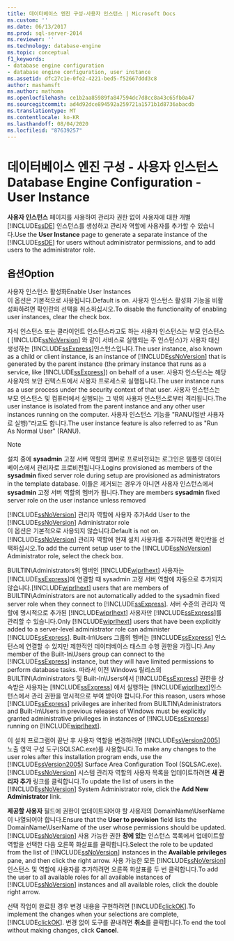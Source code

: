 ```yaml
---
title: 데이터베이스 엔진 구성-사용자 인스턴스 | Microsoft Docs
ms.custom: ''
ms.date: 06/13/2017
ms.prod: sql-server-2014
ms.reviewer: ''
ms.technology: database-engine
ms.topic: conceptual
f1_keywords:
- database engine configuration
- database engine configuration, user instance
ms.assetid: dfc27c1e-0fe2-4221-bed5-f52667ddd3c8
author: mashamsft
ms.author: mathoma
ms.openlocfilehash: ce1b2aa85989fa847594dc7d8cc8a43c65fb0a47
ms.sourcegitcommit: ad4d92dce894592a259721a1571b1d8736abacdb
ms.translationtype: MT
ms.contentlocale: ko-KR
ms.lasthandoff: 08/04/2020
ms.locfileid: "87639257"
---
```

# <a name="database-engine-configuration---user-instance"></a><span data-ttu-id="d3b96-102">데이터베이스 엔진 구성 - 사용자 인스턴스</span><span class="sxs-lookup"><span data-stu-id="d3b96-102">Database Engine Configuration - User Instance</span></span>
  <span data-ttu-id="d3b96-103">**사용자 인스턴스** 페이지를 사용하여 관리자 권한 없이 사용자에 대한 개별 [!INCLUDE[ssDE](../../includes/ssde-md.md)] 인스턴스를 생성하고 관리자 역할에 사용자를 추가할 수 있습니다.</span><span class="sxs-lookup"><span data-stu-id="d3b96-103">Use the **User Instance** page to generate a separate instance of the [!INCLUDE[ssDE](../../includes/ssde-md.md)] for users without administrator permissions, and to add users to the administrator role.</span></span>  
  
## <a name="option"></a><span data-ttu-id="d3b96-104">옵션</span><span class="sxs-lookup"><span data-stu-id="d3b96-104">Option</span></span>  
 <span data-ttu-id="d3b96-105">사용자 인스턴스 활성화</span><span class="sxs-lookup"><span data-stu-id="d3b96-105">Enable User Instances</span></span>  
 <span data-ttu-id="d3b96-106">이 옵션은 기본적으로 사용됩니다.</span><span class="sxs-lookup"><span data-stu-id="d3b96-106">Default is on.</span></span> <span data-ttu-id="d3b96-107">사용자 인스턴스 활성화 기능을 비활성화하려면 확인란의 선택을 취소하십시오.</span><span class="sxs-lookup"><span data-stu-id="d3b96-107">To disable the functionality of enabling user instances, clear the check box.</span></span>  
  
 <span data-ttu-id="d3b96-108">자식 인스턴스 또는 클라이언트 인스턴스라고도 하는 사용자 인스턴스는 부모 인스턴스( [!INCLUDE[ssNoVersion](../../includes/ssnoversion-md.md)] 와 같이 서비스로 실행되는 주 인스턴스)가 사용자 대신 생성하는 [!INCLUDE[ssExpress](../../includes/ssexpress-md.md)]인스턴스입니다.</span><span class="sxs-lookup"><span data-stu-id="d3b96-108">The user instance, also known as a child or client instance, is an instance of [!INCLUDE[ssNoVersion](../../includes/ssnoversion-md.md)] that is generated by the parent instance (the primary instance that runs as a service, like [!INCLUDE[ssExpress](../../includes/ssexpress-md.md)]) on behalf of a user.</span></span> <span data-ttu-id="d3b96-109">사용자 인스턴스는 해당 사용자의 보안 컨텍스트에서 사용자 프로세스로 실행됩니다.</span><span class="sxs-lookup"><span data-stu-id="d3b96-109">The user instance runs as a user process under the security context of that user.</span></span> <span data-ttu-id="d3b96-110">사용자 인스턴스는 부모 인스턴스 및 컴퓨터에서 실행되는 그 밖의 사용자 인스턴스로부터 격리됩니다.</span><span class="sxs-lookup"><span data-stu-id="d3b96-110">The user instance is isolated from the parent instance and any other user instances running on the computer.</span></span> <span data-ttu-id="d3b96-111">사용자 인스턴스 기능을 "RANU(일반 사용자로 실행)"라고도 합니다.</span><span class="sxs-lookup"><span data-stu-id="d3b96-111">The user instance feature is also referred to as "Run As Normal User" (RANU).</span></span>  
  
> [!NOTE]  
>  <span data-ttu-id="d3b96-112">설치 중에 **sysadmin** 고정 서버 역할의 멤버로 프로비전되는 로그인은 템플릿 데이터베이스에서 관리자로 프로비전됩니다.</span><span class="sxs-lookup"><span data-stu-id="d3b96-112">Logins provisioned as members of the **sysadmin** fixed server role during setup are provisioned as administrators in the template database.</span></span> <span data-ttu-id="d3b96-113">이들은 제거되는 경우가 아니면 사용자 인스턴스에서 **sysadmin** 고정 서버 역할의 멤버가 됩니다.</span><span class="sxs-lookup"><span data-stu-id="d3b96-113">They are members **sysadmin** fixed server role on the user instance unless removed</span></span>  
  
 <span data-ttu-id="d3b96-114">[!INCLUDE[ssNoVersion](../../includes/ssnoversion-md.md)] 관리자 역할에 사용자 추가</span><span class="sxs-lookup"><span data-stu-id="d3b96-114">Add User to the [!INCLUDE[ssNoVersion](../../includes/ssnoversion-md.md)] Administrator role</span></span>  
 <span data-ttu-id="d3b96-115">이 옵션은 기본적으로 사용되지 않습니다.</span><span class="sxs-lookup"><span data-stu-id="d3b96-115">Default is not on.</span></span> <span data-ttu-id="d3b96-116">[!INCLUDE[ssNoVersion](../../includes/ssnoversion-md.md)] 관리자 역할에 현재 설치 사용자를 추가하려면 확인란을 선택하십시오.</span><span class="sxs-lookup"><span data-stu-id="d3b96-116">To add the current setup user to the [!INCLUDE[ssNoVersion](../../includes/ssnoversion-md.md)] Administrator role, select the check box.</span></span>  
  
 <span data-ttu-id="d3b96-117">BUILTIN\Administrators의 멤버인 [!INCLUDE[wiprlhext](../../includes/wiprlhext-md.md)] 사용자는 [!INCLUDE[ssExpress](../../includes/ssexpress-md.md)]에 연결할 때 sysadmin 고정 서버 역할에 자동으로 추가되지 않습니다.</span><span class="sxs-lookup"><span data-stu-id="d3b96-117">[!INCLUDE[wiprlhext](../../includes/wiprlhext-md.md)] users that are members of BUILTIN\Administrators are not automatically added to the sysadmin fixed server role when they connect to [!INCLUDE[ssExpress](../../includes/ssexpress-md.md)].</span></span> <span data-ttu-id="d3b96-118">서버 수준의 관리자 역할에 명시적으로 추가된 [!INCLUDE[wiprlhext](../../includes/wiprlhext-md.md)] 사용자만 [!INCLUDE[ssExpress](../../includes/ssexpress-md.md)]를 관리할 수 있습니다.</span><span class="sxs-lookup"><span data-stu-id="d3b96-118">Only [!INCLUDE[wiprlhext](../../includes/wiprlhext-md.md)] users that have been explicitly added to a server-level administrator role can administer [!INCLUDE[ssExpress](../../includes/ssexpress-md.md)].</span></span> <span data-ttu-id="d3b96-119">Built-In\Users 그룹의 멤버는 [!INCLUDE[ssExpress](../../includes/ssexpress-md.md)] 인스턴스에 연결할 수 있지만 제한적인 데이터베이스 태스크 수행 권한을 가집니다.</span><span class="sxs-lookup"><span data-stu-id="d3b96-119">Any member of the Built-In\Users group can connect to the [!INCLUDE[ssExpress](../../includes/ssexpress-md.md)] instance, but they will have limited permissions to perform database tasks.</span></span> <span data-ttu-id="d3b96-120">따라서 이전 Windows 릴리스의 BUILTIN\Administrators 및 Built-In\Users에서 [!INCLUDE[ssExpress](../../includes/ssexpress-md.md)] 권한을 상속받은 사용자는 [!INCLUDE[ssExpress](../../includes/ssexpress-md.md)] 에서 실행하는 [!INCLUDE[wiprlhext](../../includes/wiprlhext-md.md)]인스턴스에서 관리 권한을 명시적으로 부여 받아야 합니다.</span><span class="sxs-lookup"><span data-stu-id="d3b96-120">For this reason, users whose [!INCLUDE[ssExpress](../../includes/ssexpress-md.md)] privileges are inherited from BUILTIN\Administrators and Built-In\Users in previous releases of Windows must be explicitly granted administrative privileges in instances of [!INCLUDE[ssExpress](../../includes/ssexpress-md.md)] running on [!INCLUDE[wiprlhext](../../includes/wiprlhext-md.md)].</span></span>  
  
 <span data-ttu-id="d3b96-121">이 설치 프로그램이 끝난 후 사용자 역할을 변경하려면 [!INCLUDE[ssVersion2005](../../includes/ssversion2005-md.md)] 노출 영역 구성 도구(SQLSAC.exe)를 사용합니다.</span><span class="sxs-lookup"><span data-stu-id="d3b96-121">To make any changes to the user roles after this installation program ends, use the [!INCLUDE[ssVersion2005](../../includes/ssversion2005-md.md)] Surface Area Configuration Tool (SQLSAC.exe).</span></span> <span data-ttu-id="d3b96-122">[!INCLUDE[ssNoVersion](../../includes/ssnoversion-md.md)] 시스템 관리자 역할의 사용자 목록을 업데이트하려면 **새 관리자 추가** 링크를 클릭합니다.</span><span class="sxs-lookup"><span data-stu-id="d3b96-122">To update the list of users in the [!INCLUDE[ssNoVersion](../../includes/ssnoversion-md.md)] System Administrator role, click the **Add New Administrator** link.</span></span>  
  
 <span data-ttu-id="d3b96-123">**제공할 사용자** 필드에 권한이 업데이트되어야 할 사용자의 DomainName\UserName이 나열되어야 합니다.</span><span class="sxs-lookup"><span data-stu-id="d3b96-123">Ensure that the **User to provision** field lists the DomainName\UserName of the user whose permissions should be updated.</span></span> <span data-ttu-id="d3b96-124">[!INCLUDE[ssNoVersion](../../includes/ssnoversion-md.md)] 사용 가능한 권한 **창에 있는** 인스턴스 목록에서 업데이트할 역할을 선택한 다음 오른쪽 화살표를 클릭합니다.</span><span class="sxs-lookup"><span data-stu-id="d3b96-124">Select the role to be updated from the list of [!INCLUDE[ssNoVersion](../../includes/ssnoversion-md.md)] instances in the **Available privileges** pane, and then click the right arrow.</span></span> <span data-ttu-id="d3b96-125">사용 가능한 모든 [!INCLUDE[ssNoVersion](../../includes/ssnoversion-md.md)] 인스턴스 및 역할에 사용자를 추가하려면 오른쪽 화살표를 두 번 클릭합니다.</span><span class="sxs-lookup"><span data-stu-id="d3b96-125">To add the user to all available roles for all available instances of [!INCLUDE[ssNoVersion](../../includes/ssnoversion-md.md)] instances and all available roles, click the double right arrow.</span></span>  
  
 <span data-ttu-id="d3b96-126">선택 작업이 완료된 경우 변경 내용을 구현하려면 [!INCLUDE[clickOK](../../includes/clickok-md.md)].</span><span class="sxs-lookup"><span data-stu-id="d3b96-126">To implement the changes when your selections are complete, [!INCLUDE[clickOK](../../includes/clickok-md.md)].</span></span> <span data-ttu-id="d3b96-127">변경 없이 도구를 끝내려면 **취소**를 클릭합니다.</span><span class="sxs-lookup"><span data-stu-id="d3b96-127">To end the tool without making changes, click **Cancel**.</span></span>  
  
  
